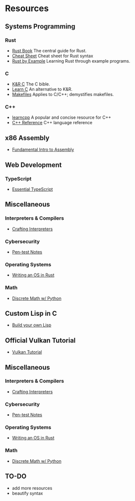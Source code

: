 # Resources 

## Systems Programming

### Rust 
- [Rust Book](https://doc.rust-lang.org/book/ch03-00-common-programming-concepts.html) The central guide for Rust. 
- [Cheat Sheet](https://cheats.rs/) Cheat sheet for Rust syntax 
- [Rust by Example](https://doc.rust-lang.org/stable/rust-by-example/) Learning Rust through example programs. 

### C
- [K&R C](https://colorcomputerarchive.com/repo/Documents/Books/The%20C%20Programming%20Language%20(Kernighan%20Ritchie).pdf) The C bible.
- [Learn C](https://www.learn-c.org/) An alternative to K&R.
- [Makefiles](https://makefiletutorial.com/#the-essence-of-make) Applies to C/C++; demystifies makefiles. 

### C++
- [learncpp](https://www.learncpp.com) A popular and concise resource for C++ 
- [C++ Reference](https://en.cppreference.com/w/) C++ language reference 

## x86 Assembly 
- [Fundamental Intro to Assembly](https://www.nayuki.io/page/a-fundamental-introduction-to-x86-assembly-programming)

## Web Development 

### TypeScript
- [Essential TypeScript](https://www.programming-books.io/essential/typescript/getting-started-fc960b9a93674d2a8ddb08e631981af5)

## Miscellaneous 

### Interpreters & Compilers 
- [Crafting Interpreters](https://craftinginterpreters.com/) 
### Cybersecurity 
- [Pen-test Notes](https://github.com/wwong99/pentest-notes/blob/master/oscp_resources/OSCP-Survival-Guide.md)
### Operating Systems  
- [Writing an OS in Rust](https://os.phil-opp.com/)
### Math  
- [Discrete Math w/ Python](https://ggc-discrete-math.github.io/python_intro.html)
## Custom Lisp in C 
- [Build your own Lisp](https://www.buildyourownlisp.com/contents)
## Official Vulkan Tutorial 
- [Vulkan Tutorial](https://vulkan-tutorial.com/)

## Miscellaneous 

### Interpreters & Compilers
 
- [Crafting Interpreters](https://craftinginterpreters.com/) 
### Cybersecurity

- [Pen-test Notes](https://github.com/wwong99/pentest-notes/blob/master/oscp_resources/OSCP-Survival-Guide.md)

### Operating Systems  
- [Writing an OS in Rust](https://os.phil-opp.com/)

### Math  
- [Discrete Math w/ Python](https://ggc-discrete-math.github.io/python_intro.html)

## TO-DO 
- add more resources 
- beautify syntax 